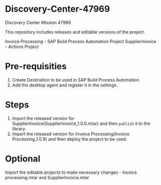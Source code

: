 # Discovery-Center-47969
Discovery Center Mission 47969

This repository includes releases and editable versions of the project.

Invoice Processing - SAP Build Process Automation Project
SupplierInvoice - Actions Project

# Pre-requisities
1. Create Destination to be used in SAP Build Process Automation
2. Add the desktop agent and register it in the settings.

# Steps
1. Import the released version for SupplierInvoice(SupplierInvoice_1.0.0.mtar) and then `publish` it to the library.
2. Import the released version for Invoice Processing(Invoice Processing_1.0.9) and then deploy the project to be used.

# Optional
Import the editable projects to make necessary changes - Invoice processing.mtar and SupplierInvoice.mtar
